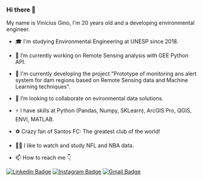 ### Hi there 👋

My name is Vinícius Gino, I'm 20 years old and a developing environmental engineer.

- 🎓 I'm studying Environmental Engineering at UNESP since 2018.
- 🔭 I’m currently working on Remote Sensing analysis with GEE Python API.
- 🌱 I'm currently developing the project "Prototype of monitoring ans alert system for dam regions based on Remote Sensing data and Machine Learning techniques".
- 👯 I’m looking to collaborate on evironmental data solutions.
- ⚡ I have skills at Python (Pandas, Numpy, SKLearn), ArcGIS Pro, QGIS, ENVI, MATLAB.
- ⚽ Crazy fan of Santos FC: The greatest club of the world!
- 🏈🏀 I like to watch and study NFL and NBA data.

- 📫 How to reach me 👇

[![Linkedin Badge](https://img.shields.io/badge/-LinkedIn-blue?style=flat-square&logo=Linkedin&logoColor=white&link=https://www.linkedin.com/in/vinícius-gino-826626175/)](https://www.linkedin.com/in/vinícius-gino-826626175/) [![Instagram Badge](https://img.shields.io/badge/-Instagram-violet?style=flat-square&logo=Instagram&logoColor=white&link=https://www.instagram.com/gino_vinicius/)](https://www.instagram.com/gino_vinicius/) [![Gmail Badge](https://img.shields.io/badge/-vinicius.gino@unesp.br-6633cc?style=flat-square&logo=Gmail&logoColor=white&link=mailto:vinicius.gino@unesp.br)](mailto:vinicius.gino@unesp.br)
